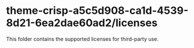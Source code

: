 # theme-crisp-a5c5d908-ca1d-4539-8d21-6ea2dae60ad2/licenses

This folder contains the supported licenses for third-party use.
